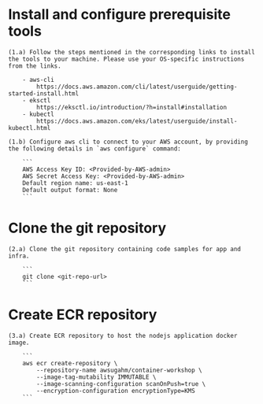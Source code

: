 # Install and configure prerequisite tools
    
    (1.a) Follow the steps mentioned in the corresponding links to install the tools to your machine. Please use your OS-specific instructions from the links.

        - aws-cli
            https://docs.aws.amazon.com/cli/latest/userguide/getting-started-install.html
        - eksctl
            https://eksctl.io/introduction/?h=install#installation
        - kubectl
            https://docs.aws.amazon.com/eks/latest/userguide/install-kubectl.html

    (1.b) Configure aws cli to connect to your AWS account, by providing the following details in `aws configure` command:

        ```
        AWS Access Key ID: <Provided-by-AWS-admin>
        AWS Secret Access Key: <Provided-by-AWS-admin>
        Default region name: us-east-1
        Default output format: None
        ```
    
# Clone the git repository

    (2.a) Clone the git repository containing code samples for app and infra.  

        ```
        git clone <git-repo-url>
        ```

# Create ECR repository

    (3.a) Create ECR repository to host the nodejs application docker image.

        ```
        aws ecr create-repository \
            --repository-name awsugahm/container-workshop \
            --image-tag-mutability IMMUTABLE \
            --image-scanning-configuration scanOnPush=true \
            --encryption-configuration encryptionType=KMS
        ```
